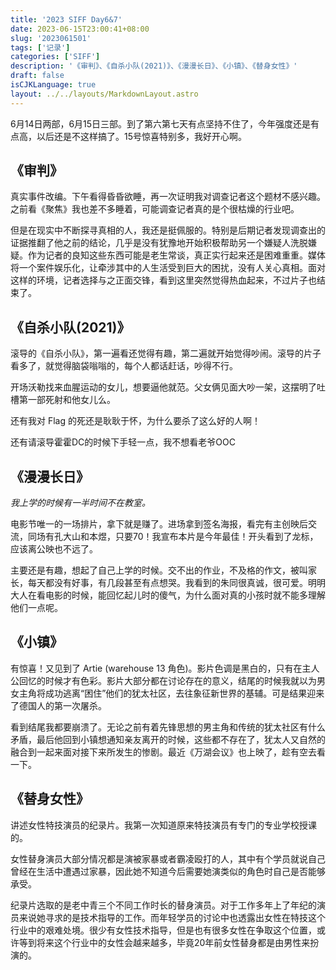 ```yaml
---
title: '2023 SIFF Day6&7'
date: 2023-06-15T23:00:41+08:00
slug: '2023061501'
tags: ['记录']
categories: ['SIFF']
description: '《审判》、《自杀小队(2021)》、《漫漫长日》、《小镇》、《替身女性》'
draft: false
isCJKLanguage: true
layout: ../../layouts/MarkdownLayout.astro
---
```

6月14日两部，6月15日三部。到了第六第七天有点坚持不住了，今年强度还是有点高，以后还是不这样搞了。15号惊喜特别多，我好开心啊。

## 《审判》

真实事件改编。下午看得昏昏欲睡，再一次证明我对调查记者这个题材不感兴趣。之前看《聚焦》我也差不多睡着，可能调查记者真的是个很枯燥的行业吧。

但是在现实中不断探寻真相的人，我还是挺佩服的。特别是后期记者发现调查出的证据推翻了他之前的结论，几乎是没有犹豫地开始积极帮助另一个嫌疑人洗脱嫌疑。作为记者的良知这些东西可能是老生常谈，真正实行起来还是困难重重。媒体将一个案件娱乐化，让牵涉其中的人生活受到巨大的困扰，没有人关心真相。面对这样的环境，记者选择与之正面交锋，看到这里突然觉得热血起来，不过片子也结束了。

## 《自杀小队(2021)》

滚导的《自杀小队》，第一遍看还觉得有趣，第二遍就开始觉得吵闹。滚导的片子看多了，就觉得脑袋嗡嗡的，每个人都话赶话，吵得不行。

开场沃勒找来血腥运动的女儿，想要逼他就范。父女俩见面大吵一架，这摆明了吐槽第一部死射和他女儿么。

还有我对 Flag 的死还是耿耿于怀，为什么要杀了这么好的人啊！

还有请滚导霍霍DC的时候下手轻一点，我不想看老爷OOC

## 《漫漫长日》

*我上学的时候有一半时间不在教室。*

电影节唯一的一场排片，拿下就是赚了。进场拿到签名海报，看完有主创映后交流，同场有孔大山和本煜，只要70！我宣布本片是今年最佳！开头看到了龙标，应该离公映也不远了。

主要还是有趣，想起了自己上学的时候。交不出的作业，不及格的作文，被叫家长，每天都没有好事，有几段甚至有点想哭。我看到的朱同很真诚，很可爱。明明大人在看电影的时候，能回忆起儿时的傻气，为什么面对真的小孩时就不能多理解他们一点呢。

## 《小镇》

有惊喜！又见到了 Artie (warehouse 13 角色)。影片色调是黑白的，只有在主人公回忆的时候才有色彩。影片大部分都在讨论存在的意义，结尾的时候我就以为男女主角将成功逃离“困住”他们的犹太社区，去往象征新世界的基辅。可是结果迎来了德国人的第一次屠杀。

看到结尾我都要崩溃了。无论之前有着先锋思想的男主角和传统的犹太社区有什么矛盾，最后他回到小镇想通知亲友离开的时候，这些都不存在了，犹太人又自然的融合到一起来面对接下来所发生的惨剧。最近《万湖会议》也上映了，趁有空去看一下。

## 《替身女性》

讲述女性特技演员的纪录片。我第一次知道原来特技演员有专门的专业学校授课的。

女性替身演员大部分情况都是演被家暴或者霸凌殴打的人，其中有个学员就说自己曾经在生活中遭遇过家暴，因此她不知道今后需要她演类似的角色时自己是否能够承受。

纪录片选取的是老中青三个不同工作时长的替身演员。对于工作多年上了年纪的演员来说她寻求的是技术指导的工作。而年轻学员的讨论中也透露出女性在特技这个行业中的艰难处境。很少有女性技术指导，但是也有很多女性在争取这个位置，或许等到将来这个行业中的女性会越来越多，毕竟20年前女性替身都是由男性来扮演的。
